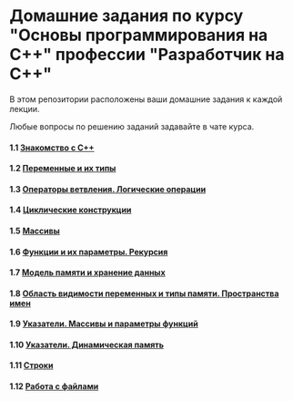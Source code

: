 # Домашние задания по курсу "Основы программирования на C++" профессии "Разработчик на С++"

В этом репозитории расположены ваши домашние задания к каждой лекции. 

Любые вопросы по решению заданий задавайте в чате курса.

#### 1.1 [Знакомство с C++](https://github.com/netology-code/cpps-homeworks/tree/main/1.1)
#### 1.2 [Переменные и их типы](https://github.com/netology-code/cpps-homeworks/tree/main/1.2)
#### 1.3 [Операторы ветвления. Логические операции](https://github.com/netology-code/cpps-homeworks/tree/main/1.3)
#### 1.4 [Циклические конструкции](https://github.com/netology-code/cpps-homeworks/tree/main/1.4)
#### 1.5 [Массивы](https://github.com/netology-code/cpps-homeworks/tree/main/1.5)
#### 1.6 [Функции и их параметры. Рекурсия](https://github.com/netology-code/cpps-homeworks/tree/main/1.6)
#### 1.7 [Модель памяти и хранение данных](https://github.com/netology-code/cpps-homeworks/tree/main/1.7)
#### 1.8 [Область видимости переменных и типы памяти. Пространства имен](https://github.com/netology-code/cpps-homeworks/tree/main/1.8)
#### 1.9 [Указатели. Массивы и параметры функций](https://github.com/netology-code/cpps-homeworks/tree/main/1.9)
#### 1.10 [Указатели. Динамическая память](https://github.com/netology-code/cpps-homeworks/tree/main/1.10)
#### 1.11 [Строки](https://github.com/netology-code/cpps-homeworks/tree/main/1.11)
#### 1.12 [Работа с файлами](https://github.com/netology-code/cpps-homeworks/tree/main/1.12)
